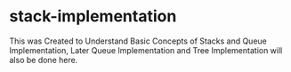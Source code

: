 # stack-implementation
This was Created to Understand Basic Concepts of Stacks and Queue Implementation, Later Queue Implementation and Tree Implementation will also be done here.
